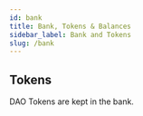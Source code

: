 ```yaml
---
id: bank
title: Bank, Tokens & Balances
sidebar_label: Bank and Tokens
slug: /bank
---
```


## Tokens

DAO Tokens are kept in the bank.
